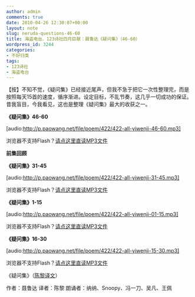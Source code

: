 ```yaml
---
author: admin
comments: true
date: 2010-04-26 12:30:07+00:00
layout: note
slug: neruda-questions-46-60
title: 海盗电台、123诗社四月巨献：聂鲁达《疑问集》（46-60）
wordpress_id: 3244
categories:
- 不好归类
tags:
- 123诗社
- 海盗电台
---
```


【按】不知不觉，《疑问集》已经接近尾声，但我不急于把它一次性整理完，而是按照每天15首的速度，循序渐进。设定目标，不乱节奏，这几乎一切成功的保证。昔我盲目，今我看见，这也是整理《疑问集》最大的收获之一。

**《疑问集》46-60**

[audio:http://p.paowang.net/file/poem/422/422-all-yiwenji-46-60.mp3]

浏览器不支持Flash？[请点这里直读MP3文件](http://p.paowang.net/file/poem/422/422-all-yiwenji-46-60.mp3)

**前集回顾**

**《疑问集》31-45**

[audio:http://p.paowang.net/file/poem/422/422-all-yiwenji-31-45.mp3]

浏览器不支持Flash？[请点这里直读MP3文件](http://p.paowang.net/file/poem/422/422-all-yiwenji-31-45.mp3)

**《疑问集》1-15**

[audio:http://p.paowang.net/file/poem/422/422-all-yiwenji-01-15.mp3]

浏览器不支持Flash？[请点这里直读MP3文件](http://p.paowang.net/file/poem/422/422-all-yiwenji-01-15.mp3)

**《疑问集》16-30**

[audio:http://p.paowang.net/file/poem/422/422-all-yiwenji-15-30.mp3]

浏览器不支持Flash？[请点这里直读MP3文件](http://p.paowang.net/file/poem/422/422-all-yiwenji-15-30.mp3)

《疑问集》（[陈黎译文](http://www.hgjh.hlc.edu.tw/~chenli/neruda%20Q.htm)）

作者：聂鲁达
译者：陈黎
朗诵者：纳纳、Snoopy、冯一刀、吴凡、王佩
